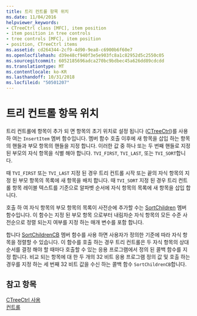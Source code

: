 ```yaml
---
title: 트리 컨트롤 항목 위치
ms.date: 11/04/2016
helpviewer_keywords:
- CTreeCtrl class [MFC], item position
- item position in tree controls
- tree controls [MFC], item position
- position, CTreeCtrl items
ms.assetid: cd264344-2cf9-4d90-9ea8-c6900b6f60e7
ms.openlocfilehash: d39e48cf940f3e5e903fc8a1c82952d5c2550c05
ms.sourcegitcommit: 6052185696adca270bc9bdbec45a626dd89cdcdd
ms.translationtype: MT
ms.contentlocale: ko-KR
ms.lasthandoff: 10/31/2018
ms.locfileid: "50501207"
---
```

# <a name="tree-control-item-position"></a>트리 컨트롤 항목 위치

트리 컨트롤에 항목이 추가 되 면 항목의 초기 위치로 설정 됩니다 ([CTreeCtrl](../mfc/reference/ctreectrl-class.md))를 사용 하 여는 `InsertItem` 멤버 함수입니다. 멤버 함수 호출 이후에 새 항목을 삽입 하는 항목의 핸들과 부모 항목의 핸들을 지정 합니다. 이러한 값 중 하나 또는 두 번째 핸들로 지정 된 부모의 자식 항목을 식별 해야 합니다. `TVI_FIRST`, `TVI_LAST`, 또는 `TVI_SORT`합니다.

때 `TVI_FIRST` 또는 `TVI_LAST` 지정 된 경우 트리 컨트롤 시작 또는 끝의 자식 항목의 지정 된 부모 항목의 목록에 새 항목을 배치 합니다. 때 `TVI_SORT` 지정 된 경우 트리 컨트롤 항목 레이블 텍스트를 기준으로 알파벳 순서에 자식 항목의 목록에 새 항목을 삽입 합니다.

호출 하 여 자식 항목의 부모 항목의 목록이 사전순에 추가할 수는 [SortChildren](../mfc/reference/ctreectrl-class.md#sortchildren) 멤버 함수입니다. 이 함수는 지정 된 부모 항목 으로부터 내림차순 자식 항목의 모든 수준 사전순으로 정렬 되는지 여부를 지정 하는 매개 변수를 포함 합니다.

합니다 [SortChildrenCB](../mfc/reference/ctreectrl-class.md#sortchildrencb) 멤버 함수를 사용 하면 사용자가 정의한 기준에 따라 자식 항목을 정렬할 수 있습니다. 이 함수를 호출 하는 경우 트리 컨트롤은 두 자식 항목의 상대 순서를 결정 해야 할 때마다 호출할 수 있는 응용 프로그램에서 정의 된 콜백 함수를 지정 합니다. 비교 되는 항목에 대 한 두 개의 32 비트 응용 프로그램 정의 값 및 호출 하는 경우를 지정 하는 세 번째 32 비트 값을 수신 하는 콜백 함수 `SortChildrenCB`합니다.

## <a name="see-also"></a>참고 항목

[CTreeCtrl 사용](../mfc/using-ctreectrl.md)<br/>
[컨트롤](../mfc/controls-mfc.md)

